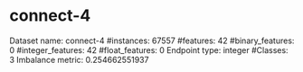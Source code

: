 # connect-4
Dataset name: connect-4
#instances: 67557
#features: 42
  #binary_features: 0
  #integer_features: 42
  #float_features: 0
Endpoint type: integer
#Classes: 3
Imbalance metric: 0.254662551937
